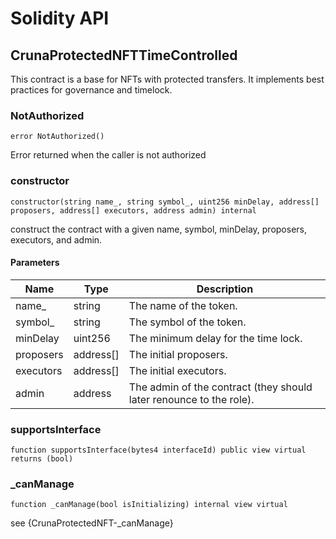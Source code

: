 # Solidity API

## CrunaProtectedNFTTimeControlled

This contract is a base for NFTs with protected transfers.
It implements best practices for governance and timelock.

### NotAuthorized

```solidity
error NotAuthorized()
```

Error returned when the caller is not authorized

### constructor

```solidity
constructor(string name_, string symbol_, uint256 minDelay, address[] proposers, address[] executors, address admin) internal
```

construct the contract with a given name, symbol, minDelay, proposers, executors, and admin.

#### Parameters

| Name | Type | Description |
| ---- | ---- | ----------- |
| name_ | string | The name of the token. |
| symbol_ | string | The symbol of the token. |
| minDelay | uint256 | The minimum delay for the time lock. |
| proposers | address[] | The initial proposers. |
| executors | address[] | The initial executors. |
| admin | address | The admin of the contract (they should later renounce to the role). |

### supportsInterface

```solidity
function supportsInterface(bytes4 interfaceId) public view virtual returns (bool)
```

### _canManage

```solidity
function _canManage(bool isInitializing) internal view virtual
```

see {CrunaProtectedNFT-_canManage}

